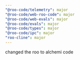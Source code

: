 ```yaml
---
"@roo-code/telemetry": major
"@roo-code/web-roo-code": major
"@roo-code/web-evals": major
"@roo-code/evals": major
"@roo-code/types": major
"@roo-code/ipc": major
"roo-cline": major
---
```


changed the roo to alchemi code

